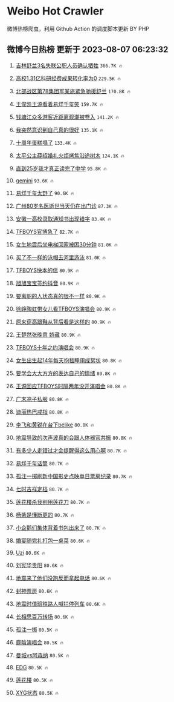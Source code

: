 # Weibo Hot Crawler 



微博热榜爬虫，利用 Github Action 的调度脚本更新 BY PHP 


## 微博今日热榜 更新于 2023-08-07 06:23:32 
1. [吉林舒兰3名失联公职人员确认牺牲](https://s.weibo.com/weibo?q=%23%E5%90%89%E6%9E%97%E8%88%92%E5%85%B03%E5%90%8D%E5%A4%B1%E8%81%94%E5%85%AC%E8%81%8C%E4%BA%BA%E5%91%98%E7%A1%AE%E8%AE%A4%E7%89%BA%E7%89%B2%23&t=31&band_rank=1&Refer=top) `366.7K 🔥` 

1. [高校1.31亿科研经费成果转化率为0](https://s.weibo.com/weibo?q=%23%E9%AB%98%E6%A0%A11.31%E4%BA%BF%E7%A7%91%E7%A0%94%E7%BB%8F%E8%B4%B9%E6%88%90%E6%9E%9C%E8%BD%AC%E5%8C%96%E7%8E%87%E4%B8%BA0%23&t=31&band_rank=2&Refer=top) `229.5K 🔥` 

1. [北部战区第78集团军某旅紧急驰援舒兰](https://s.weibo.com/weibo?q=%23%E5%8C%97%E9%83%A8%E6%88%98%E5%8C%BA%E7%AC%AC78%E9%9B%86%E5%9B%A2%E5%86%9B%E6%9F%90%E6%97%85%E7%B4%A7%E6%80%A5%E9%A9%B0%E6%8F%B4%E8%88%92%E5%85%B0%23&t=31&band_rank=3&Refer=top) `170.8K 🔥` 

1. [王俊凯王源看着易烊千玺笑](https://s.weibo.com/weibo?q=%23%E7%8E%8B%E4%BF%8A%E5%87%AF%E7%8E%8B%E6%BA%90%E7%9C%8B%E7%9D%80%E6%98%93%E7%83%8A%E5%8D%83%E7%8E%BA%E7%AC%91%23&t=31&band_rank=4&Refer=top) `159.7K 🔥` 

1. [钱塘江众多游客近距离观潮被卷入](https://s.weibo.com/weibo?q=%23%E9%92%B1%E5%A1%98%E6%B1%9F%E4%BC%97%E5%A4%9A%E6%B8%B8%E5%AE%A2%E8%BF%91%E8%B7%9D%E7%A6%BB%E8%A7%82%E6%BD%AE%E8%A2%AB%E5%8D%B7%E5%85%A5%23&t=31&band_rank=5&Refer=top) `141.2K 🔥` 

1. [我突然意识到自己真的很好](https://s.weibo.com/weibo?q=%E6%88%91%E7%AA%81%E7%84%B6%E6%84%8F%E8%AF%86%E5%88%B0%E8%87%AA%E5%B7%B1%E7%9C%9F%E7%9A%84%E5%BE%88%E5%A5%BD&t=31&band_rank=6&Refer=top) `135.1K 🔥` 

1. [十周年蛋糕塌了](https://s.weibo.com/weibo?q=%23%E5%8D%81%E5%91%A8%E5%B9%B4%E8%9B%8B%E7%B3%95%E5%A1%8C%E4%BA%86%23&t=31&band_rank=7&Refer=top) `133.4K 🔥` 

1. [太平公主薛绍婚礼火炬烤焦沿途树木](https://s.weibo.com/weibo?q=%23%E5%A4%AA%E5%B9%B3%E5%85%AC%E4%B8%BB%E8%96%9B%E7%BB%8D%E5%A9%9A%E7%A4%BC%E7%81%AB%E7%82%AC%E7%83%A4%E7%84%A6%E6%B2%BF%E9%80%94%E6%A0%91%E6%9C%A8%23&t=31&band_rank=8&Refer=top) `124.1K 🔥` 

1. [直到25岁我才真正读完了中学](https://s.weibo.com/weibo?q=%23%E7%9B%B4%E5%88%B025%E5%B2%81%E6%88%91%E6%89%8D%E7%9C%9F%E6%AD%A3%E8%AF%BB%E5%AE%8C%E4%BA%86%E4%B8%AD%E5%AD%A6%23&t=31&band_rank=9&Refer=top) `95.8K 🔥` 

1. [gemini](https://s.weibo.com/weibo?q=gemini&t=31&band_rank=10&Refer=top) `93.6K 🔥` 

1. [易烊千玺太野了](https://s.weibo.com/weibo?q=%23%E6%98%93%E7%83%8A%E5%8D%83%E7%8E%BA%E5%A4%AA%E9%87%8E%E4%BA%86%23&t=31&band_rank=11&Refer=top) `90.6K 🔥` 

1. [广州80岁名医逝世当天仍在出门诊](https://s.weibo.com/weibo?q=%23%E5%B9%BF%E5%B7%9E80%E5%B2%81%E5%90%8D%E5%8C%BB%E9%80%9D%E4%B8%96%E5%BD%93%E5%A4%A9%E4%BB%8D%E5%9C%A8%E5%87%BA%E9%97%A8%E8%AF%8A%23&t=31&band_rank=12&Refer=top) `87.3K 🔥` 

1. [安徽一高校录取通知书出现错字](https://s.weibo.com/weibo?q=%23%E5%AE%89%E5%BE%BD%E4%B8%80%E9%AB%98%E6%A0%A1%E5%BD%95%E5%8F%96%E9%80%9A%E7%9F%A5%E4%B9%A6%E5%87%BA%E7%8E%B0%E9%94%99%E5%AD%97%23&t=31&band_rank=13&Refer=top) `83.4K 🔥` 

1. [TFBOYS官博急了](https://s.weibo.com/weibo?q=%23TFBOYS%E5%AE%98%E5%8D%9A%E6%80%A5%E4%BA%86%23&t=31&band_rank=14&Refer=top) `82.7K 🔥` 

1. [女生地震后坐电梯回家被困30分钟](https://s.weibo.com/weibo?q=%23%E5%A5%B3%E7%94%9F%E5%9C%B0%E9%9C%87%E5%90%8E%E5%9D%90%E7%94%B5%E6%A2%AF%E5%9B%9E%E5%AE%B6%E8%A2%AB%E5%9B%B030%E5%88%86%E9%92%9F%23&t=31&band_rank=15&Refer=top) `81.0K 🔥` 

1. [买了不一样的泳帽去河里游泳](https://s.weibo.com/weibo?q=%E4%B9%B0%E4%BA%86%E4%B8%8D%E4%B8%80%E6%A0%B7%E7%9A%84%E6%B3%B3%E5%B8%BD%E5%8E%BB%E6%B2%B3%E9%87%8C%E6%B8%B8%E6%B3%B3&t=31&band_rank=16&Refer=top) `81.0K 🔥` 

1. [TFBOYS快本的信](https://s.weibo.com/weibo?q=%23TFBOYS%E5%BF%AB%E6%9C%AC%E7%9A%84%E4%BF%A1%23&t=31&band_rank=17&Refer=top) `80.9K 🔥` 

1. [旭旭宝宝签约抖音](https://s.weibo.com/weibo?q=%23%E6%97%AD%E6%97%AD%E5%AE%9D%E5%AE%9D%E7%AD%BE%E7%BA%A6%E6%8A%96%E9%9F%B3%23&t=31&band_rank=18&Refer=top) `80.9K 🔥` 

1. [要离职的人状态真的很不一样](https://s.weibo.com/weibo?q=%E8%A6%81%E7%A6%BB%E8%81%8C%E7%9A%84%E4%BA%BA%E7%8A%B6%E6%80%81%E7%9C%9F%E7%9A%84%E5%BE%88%E4%B8%8D%E4%B8%80%E6%A0%B7&t=31&band_rank=19&Refer=top) `80.9K 🔥` 

1. [徐峥陶虹带女儿看TFBOYS演唱会](https://s.weibo.com/weibo?q=%23%E5%BE%90%E5%B3%A5%E9%99%B6%E8%99%B9%E5%B8%A6%E5%A5%B3%E5%84%BF%E7%9C%8BTFBOYS%E6%BC%94%E5%94%B1%E4%BC%9A%23&t=31&band_rank=20&Refer=top) `80.9K 🔥` 

1. [原来穿高跟鞋从背后看是这样的](https://s.weibo.com/weibo?q=%23%E5%8E%9F%E6%9D%A5%E7%A9%BF%E9%AB%98%E8%B7%9F%E9%9E%8B%E4%BB%8E%E8%83%8C%E5%90%8E%E7%9C%8B%E6%98%AF%E8%BF%99%E6%A0%B7%E7%9A%84%23&t=31&band_rank=21&Refer=top) `80.9K 🔥` 

1. [王楚然张晚意 娇藏](https://s.weibo.com/weibo?q=%E7%8E%8B%E6%A5%9A%E7%84%B6%E5%BC%A0%E6%99%9A%E6%84%8F%20%E5%A8%87%E8%97%8F&t=31&band_rank=22&Refer=top) `80.9K 🔥` 

1. [TFBOYS十年之约演唱会](https://s.weibo.com/weibo?q=%23TFBOYS%E5%8D%81%E5%B9%B4%E4%B9%8B%E7%BA%A6%E6%BC%94%E5%94%B1%E4%BC%9A%23&t=31&band_rank=23&Refer=top) `80.9K 🔥` 

1. [女生出生起14年每天抱毯睡用成絮状](https://s.weibo.com/weibo?q=%23%E5%A5%B3%E7%94%9F%E5%87%BA%E7%94%9F%E8%B5%B714%E5%B9%B4%E6%AF%8F%E5%A4%A9%E6%8A%B1%E6%AF%AF%E7%9D%A1%E7%94%A8%E6%88%90%E7%B5%AE%E7%8A%B6%23&t=31&band_rank=24&Refer=top) `80.8K 🔥` 

1. [要学会大大方方的表达自己的情绪](https://s.weibo.com/weibo?q=%E8%A6%81%E5%AD%A6%E4%BC%9A%E5%A4%A7%E5%A4%A7%E6%96%B9%E6%96%B9%E7%9A%84%E8%A1%A8%E8%BE%BE%E8%87%AA%E5%B7%B1%E7%9A%84%E6%83%85%E7%BB%AA&t=31&band_rank=25&Refer=top) `80.8K 🔥` 

1. [王源回应TFBOYS时隔两年没开演唱会](https://s.weibo.com/weibo?q=%23%E7%8E%8B%E6%BA%90%E5%9B%9E%E5%BA%94TFBOYS%E6%97%B6%E9%9A%94%E4%B8%A4%E5%B9%B4%E6%B2%A1%E5%BC%80%E6%BC%94%E5%94%B1%E4%BC%9A%23&t=31&band_rank=26&Refer=top) `80.8K 🔥` 

1. [广末凉子私服](https://s.weibo.com/weibo?q=%E5%B9%BF%E6%9C%AB%E5%87%89%E5%AD%90%E7%A7%81%E6%9C%8D&t=31&band_rank=27&Refer=top) `80.8K 🔥` 

1. [迪丽热巴戒指](https://s.weibo.com/weibo?q=%23%E8%BF%AA%E4%B8%BD%E7%83%AD%E5%B7%B4%E6%88%92%E6%8C%87%23&t=31&band_rank=28&Refer=top) `80.8K 🔥` 

1. [李飞和黄锐在台下belike](https://s.weibo.com/weibo?q=%23%E6%9D%8E%E9%A3%9E%E5%92%8C%E9%BB%84%E9%94%90%E5%9C%A8%E5%8F%B0%E4%B8%8Bbelike%23&t=31&band_rank=29&Refer=top) `80.8K 🔥` 

1. [地震导致的次声波真的会跟人体器官共振](https://s.weibo.com/weibo?q=%E5%9C%B0%E9%9C%87%E5%AF%BC%E8%87%B4%E7%9A%84%E6%AC%A1%E5%A3%B0%E6%B3%A2%E7%9C%9F%E7%9A%84%E4%BC%9A%E8%B7%9F%E4%BA%BA%E4%BD%93%E5%99%A8%E5%AE%98%E5%85%B1%E6%8C%AF&t=31&band_rank=30&Refer=top) `80.8K 🔥` 

1. [有多少人走错过才会提醒得这么用心啊](https://s.weibo.com/weibo?q=%E6%9C%89%E5%A4%9A%E5%B0%91%E4%BA%BA%E8%B5%B0%E9%94%99%E8%BF%87%E6%89%8D%E4%BC%9A%E6%8F%90%E9%86%92%E5%BE%97%E8%BF%99%E4%B9%88%E7%94%A8%E5%BF%83%E5%95%8A&t=31&band_rank=31&Refer=top) `80.7K 🔥` 

1. [易烊千玺话筒](https://s.weibo.com/weibo?q=%E6%98%93%E7%83%8A%E5%8D%83%E7%8E%BA%E8%AF%9D%E7%AD%92&t=31&band_rank=32&Refer=top) `80.7K 🔥` 

1. [孤注一掷刷新中国影史点映单日票房纪录](https://s.weibo.com/weibo?q=%23%E5%AD%A4%E6%B3%A8%E4%B8%80%E6%8E%B7%E5%88%B7%E6%96%B0%E4%B8%AD%E5%9B%BD%E5%BD%B1%E5%8F%B2%E7%82%B9%E6%98%A0%E5%8D%95%E6%97%A5%E7%A5%A8%E6%88%BF%E7%BA%AA%E5%BD%95%23&t=31&band_rank=33&Refer=top) `80.7K 🔥` 

1. [七时吉祥定档](https://s.weibo.com/weibo?q=%23%E4%B8%83%E6%97%B6%E5%90%89%E7%A5%A5%E5%AE%9A%E6%A1%A3%23&t=31&band_rank=34&Refer=top) `80.7K 🔥` 

1. [莲花楼杀我别用莲花刀](https://s.weibo.com/weibo?q=%23%E8%8E%B2%E8%8A%B1%E6%A5%BC%E6%9D%80%E6%88%91%E5%88%AB%E7%94%A8%E8%8E%B2%E8%8A%B1%E5%88%80%23&t=31&band_rank=35&Refer=top) `80.7K 🔥` 

1. [杨紫是懂断更的](https://s.weibo.com/weibo?q=%23%E6%9D%A8%E7%B4%AB%E6%98%AF%E6%87%82%E6%96%AD%E6%9B%B4%E7%9A%84%23&t=31&band_rank=36&Refer=top) `80.7K 🔥` 

1. [小企鹅们集体背着书包出来了](https://s.weibo.com/weibo?q=%E5%B0%8F%E4%BC%81%E9%B9%85%E4%BB%AC%E9%9B%86%E4%BD%93%E8%83%8C%E7%9D%80%E4%B9%A6%E5%8C%85%E5%87%BA%E6%9D%A5%E4%BA%86&t=31&band_rank=37&Refer=top) `80.7K 🔥` 

1. [婚宴随完礼打包一桌菜](https://s.weibo.com/weibo?q=%E5%A9%9A%E5%AE%B4%E9%9A%8F%E5%AE%8C%E7%A4%BC%E6%89%93%E5%8C%85%E4%B8%80%E6%A1%8C%E8%8F%9C&t=31&band_rank=38&Refer=top) `80.6K 🔥` 

1. [Uzi](https://s.weibo.com/weibo?q=Uzi&t=31&band_rank=39&Refer=top) `80.6K 🔥` 

1. [刘宪华贵阳](https://s.weibo.com/weibo?q=%E5%88%98%E5%AE%AA%E5%8D%8E%E8%B4%B5%E9%98%B3&t=31&band_rank=40&Refer=top) `80.6K 🔥` 

1. [地震来了他们没跑反而拿起电话](https://s.weibo.com/weibo?q=%23%E5%9C%B0%E9%9C%87%E6%9D%A5%E4%BA%86%E4%BB%96%E4%BB%AC%E6%B2%A1%E8%B7%91%E5%8F%8D%E8%80%8C%E6%8B%BF%E8%B5%B7%E7%94%B5%E8%AF%9D%23&t=31&band_rank=41&Refer=top) `80.6K 🔥` 

1. [封神票房](https://s.weibo.com/weibo?q=%E5%B0%81%E7%A5%9E%E7%A5%A8%E6%88%BF&t=31&band_rank=42&Refer=top) `80.6K 🔥` 

1. [地震时值班铁路人喊拦停列车](https://s.weibo.com/weibo?q=%23%E5%9C%B0%E9%9C%87%E6%97%B6%E5%80%BC%E7%8F%AD%E9%93%81%E8%B7%AF%E4%BA%BA%E5%96%8A%E6%8B%A6%E5%81%9C%E5%88%97%E8%BD%A6%23&t=31&band_rank=43&Refer=top) `80.6K 🔥` 

1. [长相思百万转场](https://s.weibo.com/weibo?q=%23%E9%95%BF%E7%9B%B8%E6%80%9D%E7%99%BE%E4%B8%87%E8%BD%AC%E5%9C%BA%23&t=31&band_rank=44&Refer=top) `80.6K 🔥` 

1. [孤注一掷](https://s.weibo.com/weibo?q=%E5%AD%A4%E6%B3%A8%E4%B8%80%E6%8E%B7&t=31&band_rank=45&Refer=top) `80.5K 🔥` 

1. [鹿晗演唱会](https://s.weibo.com/weibo?q=%E9%B9%BF%E6%99%97%E6%BC%94%E5%94%B1%E4%BC%9A&t=31&band_rank=46&Refer=top) `80.5K 🔥` 

1. [曼城vs阿森纳](https://s.weibo.com/weibo?q=%23%E6%9B%BC%E5%9F%8Evs%E9%98%BF%E6%A3%AE%E7%BA%B3%23&t=31&band_rank=47&Refer=top) `80.5K 🔥` 

1. [EDG](https://s.weibo.com/weibo?q=EDG&t=31&band_rank=48&Refer=top) `80.5K 🔥` 

1. [莲花楼](https://s.weibo.com/weibo?q=%E8%8E%B2%E8%8A%B1%E6%A5%BC&t=31&band_rank=49&Refer=top) `80.5K 🔥` 

1. [XYG状态](https://s.weibo.com/weibo?q=XYG%E7%8A%B6%E6%80%81&t=31&band_rank=50&Refer=top) `80.5K 🔥` 

